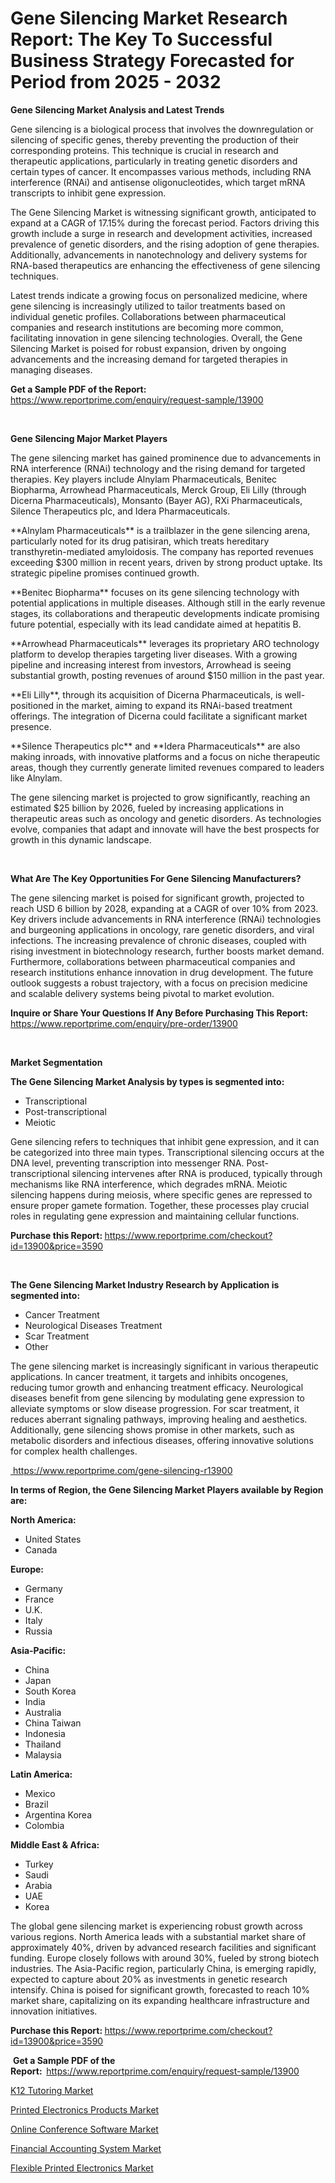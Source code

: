 <p><h1>Gene Silencing Market Research Report: The Key To Successful Business Strategy Forecasted for Period from 2025 - 2032</h1></p><p><strong>Gene Silencing Market Analysis and Latest Trends</strong></p>
<p><p>Gene silencing is a biological process that involves the downregulation or silencing of specific genes, thereby preventing the production of their corresponding proteins. This technique is crucial in research and therapeutic applications, particularly in treating genetic disorders and certain types of cancer. It encompasses various methods, including RNA interference (RNAi) and antisense oligonucleotides, which target mRNA transcripts to inhibit gene expression.</p><p>The Gene Silencing Market is witnessing significant growth, anticipated to expand at a CAGR of 17.15% during the forecast period. Factors driving this growth include a surge in research and development activities, increased prevalence of genetic disorders, and the rising adoption of gene therapies. Additionally, advancements in nanotechnology and delivery systems for RNA-based therapeutics are enhancing the effectiveness of gene silencing techniques.</p><p>Latest trends indicate a growing focus on personalized medicine, where gene silencing is increasingly utilized to tailor treatments based on individual genetic profiles. Collaborations between pharmaceutical companies and research institutions are becoming more common, facilitating innovation in gene silencing technologies. Overall, the Gene Silencing Market is poised for robust expansion, driven by ongoing advancements and the increasing demand for targeted therapies in managing diseases.</p></p>
<p><strong>Get a Sample PDF of the Report:&nbsp;</strong> <a href="https://www.reportprime.com/enquiry/request-sample/13900?utm_campaign=1113&utm_medium=2&utm_source=Github&utm_content=ia&utm_term=20032025&utm_id=gene-silencing">https://www.reportprime.com/enquiry/request-sample/13900</a></p>
<p>&nbsp;</p>
<p><strong>Gene Silencing Major Market Players</strong></p>
<p><p>The gene silencing market has gained prominence due to advancements in RNA interference (RNAi) technology and the rising demand for targeted therapies. Key players include Alnylam Pharmaceuticals, Benitec Biopharma, Arrowhead Pharmaceuticals, Merck Group, Eli Lilly (through Dicerna Pharmaceuticals), Monsanto (Bayer AG), RXi Pharmaceuticals, Silence Therapeutics plc, and Idera Pharmaceuticals.</p><p>**Alnylam Pharmaceuticals** is a trailblazer in the gene silencing arena, particularly noted for its drug patisiran, which treats hereditary transthyretin-mediated amyloidosis. The company has reported revenues exceeding $300 million in recent years, driven by strong product uptake. Its strategic pipeline promises continued growth.</p><p>**Benitec Biopharma** focuses on its gene silencing technology with potential applications in multiple diseases. Although still in the early revenue stages, its collaborations and therapeutic developments indicate promising future potential, especially with its lead candidate aimed at hepatitis B.</p><p>**Arrowhead Pharmaceuticals** leverages its proprietary ARO technology platform to develop therapies targeting liver diseases. With a growing pipeline and increasing interest from investors, Arrowhead is seeing substantial growth, posting revenues of around $150 million in the past year.</p><p>**Eli Lilly**, through its acquisition of Dicerna Pharmaceuticals, is well-positioned in the market, aiming to expand its RNAi-based treatment offerings. The integration of Dicerna could facilitate a significant market presence.</p><p>**Silence Therapeutics plc** and **Idera Pharmaceuticals** are also making inroads, with innovative platforms and a focus on niche therapeutic areas, though they currently generate limited revenues compared to leaders like Alnylam.</p><p>The gene silencing market is projected to grow significantly, reaching an estimated $25 billion by 2026, fueled by increasing applications in therapeutic areas such as oncology and genetic disorders. As technologies evolve, companies that adapt and innovate will have the best prospects for growth in this dynamic landscape.</p></p>
<p>&nbsp;</p>
<p><strong>What Are The Key Opportunities For Gene Silencing Manufacturers?</strong></p>
<p><p>The gene silencing market is poised for significant growth, projected to reach USD 6 billion by 2028, expanding at a CAGR of over 10% from 2023. Key drivers include advancements in RNA interference (RNAi) technologies and burgeoning applications in oncology, rare genetic disorders, and viral infections. The increasing prevalence of chronic diseases, coupled with rising investment in biotechnology research, further boosts market demand. Furthermore, collaborations between pharmaceutical companies and research institutions enhance innovation in drug development. The future outlook suggests a robust trajectory, with a focus on precision medicine and scalable delivery systems being pivotal to market evolution.</p></p>
<p><strong>Inquire or Share Your Questions If Any Before Purchasing This Report:</strong> <a href="https://www.reportprime.com/enquiry/pre-order/13900?utm_campaign=1113&utm_medium=2&utm_source=Github&utm_content=ia&utm_term=20032025&utm_id=gene-silencing">https://www.reportprime.com/enquiry/pre-order/13900</a></p>
<p>&nbsp;</p>
<p><strong>Market Segmentation</strong></p>
<p><strong>The Gene Silencing Market Analysis by types is segmented into:</strong></p>
<p><ul><li>Transcriptional</li><li>Post-transcriptional</li><li>Meiotic</li></ul></p>
<p><p>Gene silencing refers to techniques that inhibit gene expression, and it can be categorized into three main types. Transcriptional silencing occurs at the DNA level, preventing transcription into messenger RNA. Post-transcriptional silencing intervenes after RNA is produced, typically through mechanisms like RNA interference, which degrades mRNA. Meiotic silencing happens during meiosis, where specific genes are repressed to ensure proper gamete formation. Together, these processes play crucial roles in regulating gene expression and maintaining cellular functions.</p></p>
<p><strong>Purchase this Report:&nbsp;</strong><a href="https://www.reportprime.com/checkout?id=13900&price=3590&utm_campaign=1113&utm_medium=2&utm_source=Github&utm_content=ia&utm_term=20032025&utm_id=gene-silencing">https://www.reportprime.com/checkout?id=13900&price=3590</a></p>
<p>&nbsp;</p>
<p><strong>The Gene Silencing Market Industry Research by Application is segmented into:</strong></p>
<p><ul><li>Cancer Treatment</li><li>Neurological Diseases Treatment</li><li>Scar Treatment</li><li>Other</li></ul></p>
<p><p>The gene silencing market is increasingly significant in various therapeutic applications. In cancer treatment, it targets and inhibits oncogenes, reducing tumor growth and enhancing treatment efficacy. Neurological diseases benefit from gene silencing by modulating gene expression to alleviate symptoms or slow disease progression. For scar treatment, it reduces aberrant signaling pathways, improving healing and aesthetics. Additionally, gene silencing shows promise in other markets, such as metabolic disorders and infectious diseases, offering innovative solutions for complex health challenges.</p></p>
<p><a href="https://www.reportprime.com/gene-silencing-r13900?utm_campaign=1113&utm_medium=2&utm_source=Github&utm_content=ia&utm_term=20032025&utm_id=gene-silencing">&nbsp;https://www.reportprime.com/gene-silencing-r13900</a></p>
<p><strong>In terms of Region, the Gene Silencing Market Players available by Region are:</strong></p>
<p>
    <p> <strong> North America: </strong>
        <ul>
            <li>United States</li>
            <li>Canada</li>
        </ul>
        </p> 
    <p> <strong> Europe: </strong>
        <ul>
            <li>Germany</li>
            <li>France</li>
            <li>U.K.</li>
            <li>Italy</li>
            <li>Russia</li>
        </ul>
        </p> 
    <p> <strong> Asia-Pacific: </strong>
        <ul>
            <li>China</li>
            <li>Japan</li>
            <li>South Korea</li>
            <li>India</li>
            <li>Australia</li>
            <li>China Taiwan</li>
            <li>Indonesia</li>
            <li>Thailand</li>
            <li>Malaysia</li>
        </ul>
        </p> 
    <p> <strong> Latin America: </strong>
        <ul>
            <li>Mexico</li>
            <li>Brazil</li>
            <li>Argentina Korea</li>
            <li>Colombia</li>
        </ul>
        </p> 
    <p> <strong> Middle East & Africa: </strong>
        <ul>
            <li>Turkey</li>
            <li>Saudi</li>
            <li>Arabia</li>
            <li>UAE</li>
            <li>Korea</li>
        </ul>
    </p>
    </p>
<p><p>The global gene silencing market is experiencing robust growth across various regions. North America leads with a substantial market share of approximately 40%, driven by advanced research facilities and significant funding. Europe closely follows with around 30%, fueled by strong biotech industries. The Asia-Pacific region, particularly China, is emerging rapidly, expected to capture about 20% as investments in genetic research intensify. China is poised for significant growth, forecasted to reach 10% market share, capitalizing on its expanding healthcare infrastructure and innovation initiatives.</p></p>
<p><strong>Purchase this Report: </strong><a href="https://www.reportprime.com/checkout?id=13900&price=3590&utm_campaign=1113&utm_medium=2&utm_source=Github&utm_content=ia&utm_term=20032025&utm_id=gene-silencing">https://www.reportprime.com/checkout?id=13900&price=3590</a></p>
<p>&nbsp;<strong>Get a Sample PDF of the Report:&nbsp;&nbsp;</strong><a href="https://www.reportprime.com/enquiry/request-sample/13900?utm_campaign=1113&utm_medium=2&utm_source=Github&utm_content=ia&utm_term=20032025&utm_id=gene-silencing">https://www.reportprime.com/enquiry/request-sample/13900</a></p>
<p><strong></strong></p>
<p><p><a href="https://github.com/mafeasavzal/Market-Research-Report-List-1/blob/main/k12-tutoring-market.md?utm_campaign=1113&utm_medium=2&utm_source=Github&utm_content=ia&utm_term=20032025&utm_id=gene-silencing">K12 Tutoring Market</a></p><p><a href="https://github.com/iyachikareva/Market-Research-Report-List-1/blob/main/printed-electronics-products-market.md?utm_campaign=1113&utm_medium=2&utm_source=Github&utm_content=ia&utm_term=20032025&utm_id=gene-silencing">Printed Electronics Products Market</a></p><p><a href="https://github.com/karydacamu/Market-Research-Report-List-1/blob/main/online-conference-software-market.md?utm_campaign=1113&utm_medium=2&utm_source=Github&utm_content=ia&utm_term=20032025&utm_id=gene-silencing">Online Conference Software Market</a></p><p><a href="https://github.com/guyotkiferhi/Market-Research-Report-List-1/blob/main/financial-accounting-system-market.md?utm_campaign=1113&utm_medium=2&utm_source=Github&utm_content=ia&utm_term=20032025&utm_id=gene-silencing">Financial Accounting System Market</a></p><p><a href="https://github.com/prantoblouin/Market-Research-Report-List-1/blob/main/flexible-printed-electronics-market.md?utm_campaign=1113&utm_medium=2&utm_source=Github&utm_content=ia&utm_term=20032025&utm_id=gene-silencing">Flexible Printed Electronics Market</a></p></p>